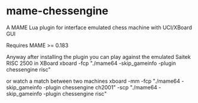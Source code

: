 # mame-chessengine
A MAME Lua plugin for interface emulated chess machine with UCI/XBoard GUI

Requires MAME >= 0.183

Anyway after installing the plugin you can play against the emulated Saitek RISC 2500 in XBoard
xboard -fcp "./mame64 -skip_gameinfo -plugin chessengine risc"

or watch a match between two machines
xboard -mm -fcp "./mame64 -skip_gameinfo -plugin chessengine ch2001" -scp "./mame64 -skip_gameinfo -plugin chessengine risc"
